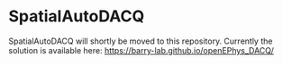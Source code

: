 # SpatialAutoDACQ

SpatialAutoDACQ will shortly be moved to this repository. Currently the solution is available here:
https://barry-lab.github.io/openEPhys_DACQ/
